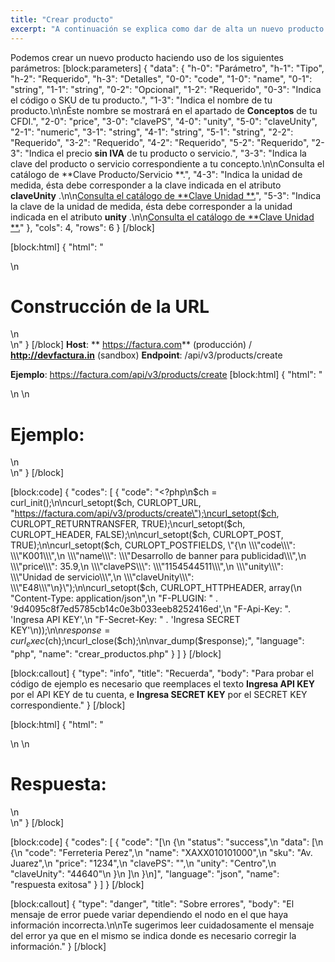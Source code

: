 ```yaml
---
title: "Crear producto"
excerpt: "A continuación se explica como dar de alta un nuevo producto."
---
```

Podemos crear un nuevo producto haciendo uso de los siguientes parámetros:
[block:parameters]
{
  "data": {
    "h-0": "Parámetro",
    "h-1": "Tipo",
    "h-2": "Requerido",
    "h-3": "Detalles",
    "0-0": "code",
    "1-0": "name",
    "0-1": "string",
    "1-1": "string",
    "0-2": "Opcional",
    "1-2": "Requerido",
    "0-3": "Indica el código o SKU de tu producto.",
    "1-3": "Indica el nombre de tu producto.\n\nÉste nombre se mostrará en el apartado de **Conceptos** de tu CFDI.",
    "2-0": "price",
    "3-0": "clavePS",
    "4-0": "unity",
    "5-0": "claveUnity",
    "2-1": "numeric",
    "3-1": "string",
    "4-1": "string",
    "5-1": "string",
    "2-2": "Requerido",
    "3-2": "Requerido",
    "4-2": "Requerido",
    "5-2": "Requerido",
    "2-3": "Indica el  precio **sin IVA** de tu producto o servicio.",
    "3-3": "Indica la clave del producto o servicio correspondiente a tu concepto.\n\nConsulta el catálogo de **Clave Producto/Servicio **.",
    "4-3": "Indica la unidad de medida, ésta debe corresponder a la clave indicada en el atributo **claveUnity** .\n\n[Consulta el catálogo de **Clave Unidad **.](https://developers.factura.com/docs/unidad)",
    "5-3": "Indica la clave de la unidad de medida, ésta debe corresponder a la unidad indicada en el atributo **unity** .\n\n[Consulta el catálogo de **Clave Unidad **.](https://developers.factura.com/docs/unidad)"
  },
  "cols": 4,
  "rows": 6
}
[/block]

[block:html]
{
  "html": "<div>\n  <h1>Construcción de la URL</h1>\n</div>\n<style>\n  h1{\n  \tcolor:#173457;\n    font-size: 18px;\n    font-weight:500;\n  }\n</style>"
}
[/block]
**Host**: ** https://factura.com** (producción)     /    **http://devfactura.in** (sandbox)
**Endpoint**:  /api/v3/products/create

**Ejemplo**:  https://factura.com/api/v3/products/create
[block:html]
{
  "html": "<div>\n  \n  <h1>Ejemplo:</h1>\n</div>\n<style>\n  h1{\n  \tcolor:#173457;\n    font-size: 18px;\n    font-weight:500;\n  }\n</style>"
}
[/block]

[block:code]
{
  "codes": [
    {
      "code": "<?php\n$ch = curl_init();\n\ncurl_setopt($ch, CURLOPT_URL, \"https://factura.com/api/v3/products/create\");\ncurl_setopt($ch, CURLOPT_RETURNTRANSFER, TRUE);\ncurl_setopt($ch, CURLOPT_HEADER, FALSE);\n\ncurl_setopt($ch, CURLOPT_POST, TRUE);\n\ncurl_setopt($ch, CURLOPT_POSTFIELDS, \"{\n  \\\"code\\\": \\\"K001\\\",\n  \\\"name\\\": \\\"Desarrollo de banner para publicidad\\\",\n  \\\"price\\\": 35.9,\n  \\\"clavePS\\\": \\\"1154544511\\\",\n  \\\"unity\\\": \\\"Unidad de servicio\\\",\n  \\\"claveUnity\\\": \\\"E48\\\"\n}\");\n\ncurl_setopt($ch, CURLOPT_HTTPHEADER, array(\n   \"Content-Type: application/json\",\n    \"F-PLUGIN: \" . '9d4095c8f7ed5785cb14c0e3b033eeb8252416ed',\n    \"F-Api-Key: \". 'Ingresa API KEY',\n    \"F-Secret-Key: \" . 'Ingresa SECRET KEY'\n));\n\n$response = curl_exec($ch);\ncurl_close($ch);\n\nvar_dump($response);",
      "language": "php",
      "name": "crear_productos.php"
    }
  ]
}
[/block]

[block:callout]
{
  "type": "info",
  "title": "Recuerda",
  "body": "Para probar el código de ejemplo es necesario que reemplaces el texto  **Ingresa API KEY**  por el API KEY de tu cuenta, e **Ingresa SECRET KEY**  por el SECRET KEY correspondiente."
}
[/block]

[block:html]
{
  "html": "<div>\n  \n  <h1>Respuesta:</h1>\n</div>\n<style>\n  h1{\n  \tcolor:#173457;\n    font-size: 18px;\n    font-weight:500;\n  }\n</style>"
}
[/block]

[block:code]
{
  "codes": [
    {
      "code": "[\n  {\n    \"status\": \"success\",\n    \"data\": [\n      {\n        \"code\": \"Ferreteria Perez\",\n        \"name\": \"XAXX010101000\",\n        \"sku\": \"Av. Juarez\",\n        \"price\": \"1234\",\n        \"clavePS\": \"\",\n        \"unity\": \"Centro\",\n        \"claveUnity\": \"44640\"\n      }\n    ]\n  }\n]",
      "language": "json",
      "name": "respuesta exitosa"
    }
  ]
}
[/block]

[block:callout]
{
  "type": "danger",
  "title": "Sobre errores",
  "body": "El mensaje de error puede variar dependiendo el nodo en el que haya información incorrecta.\n\nTe sugerimos leer cuidadosamente el mensaje del error ya que en el mismo se indica donde es necesario corregir la información."
}
[/block]